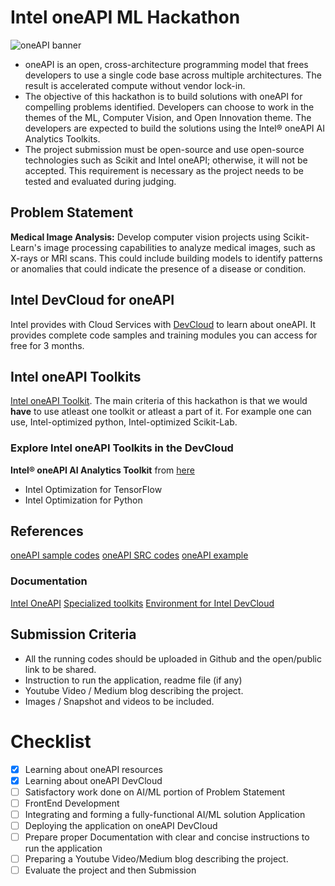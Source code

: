 # Intel oneAPI ML Hackathon
![oneAPI banner](https://www.intel.com/content/dam/develop/public/us/en/images/thumbnails/tool-thumbnail-beta-oneapi-logo.jpg)
* oneAPI is an open, cross-architecture programming model that frees developers to use a single code base across multiple architectures. The result is accelerated compute without vendor lock-in.
* The objective of this hackathon is to build solutions with oneAPI for compelling problems identified. Developers can choose to work in the themes of the ML, Computer Vision, and Open Innovation theme. The developers are expected to build the solutions using the Intel® oneAPI AI Analytics Toolkits.
* The project submission must be open-source and use open-source technologies such as Scikit and Intel oneAPI; otherwise, it will not be accepted. This requirement is necessary as the project needs to be tested and evaluated during judging.
## Problem Statement
**Medical Image Analysis:** Develop computer vision projects using Scikit-Learn's image processing capabilities to analyze medical images, such as X-rays or MRI scans. This could include building models to identify patterns or anomalies that could indicate the presence of a disease or condition.

## Intel DevCloud for oneAPI
Intel provides with Cloud Services with [DevCloud](https://devcloud.intel.com/oneapi/) to learn about oneAPI.
It provides complete code samples and training modules you can access for free for 3 months. 
## Intel oneAPI Toolkits
[Intel oneAPI Toolkit](https://www.intel.com/content/www/us/en/developer/tools/oneapi/toolkits.html).
The main criteria of this hackathon is that we would **have** to use atleast one toolkit or atleast a part of it. For example one can use, Intel-optimized python, Intel-optimized Scikit-Lab.
### Explore Intel oneAPI Toolkits in the DevCloud
**Intel® oneAPI AI Analytics Toolkit** from [here](https://devcloud.intel.com/oneapi/get_started/)
- Intel Optimization for TensorFlow
- Intel Optimization for Python

## References
[oneAPI sample codes](https://github.com/oneapi-src/oneAPI-samples)
[oneAPI SRC codes](https://github.com/oneapi-src)
[oneAPI example](https://github.com/topics/oneapi)

### Documentation

[Intel OneAPI](https://www.intel.com/content/www/us/en/developer/tools/oneapi/overview.html)
[Specialized toolkits](https://www.intel.com/content/www/us/en/developer/tools/oneapi/toolkits.html)
[Environment for Intel DevCloud](https://devcloud.intel.com/oneapi/)

## Submission Criteria
* All the running codes should be uploaded in Github and the open/public link to be shared.
* Instruction to run the application, readme file (if any)
* Youtube Video / Medium blog describing the project.
* Images / Snapshot and videos to be included.

# Checklist
- [x] Learning about oneAPI resources
- [x] Learning about oneAPI DevCloud
- [ ] Satisfactory work done on AI/ML portion of Problem Statement 
- [ ] FrontEnd Development
- [ ] Integrating and forming a fully-functional AI/ML solution Application
- [ ] Deploying the application on oneAPI DevCloud
- [ ] Prepare proper Documentation with clear and concise instructions to run the application
- [ ] Preparing a Youtube Video/Medium blog describing the project.
- [ ] Evaluate the project and then Submission

